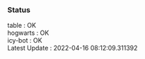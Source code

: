 ### Status


table : OK  
hogwarts : OK  
icy-bot : OK  
Latest Update : 2022-04-16 08:12:09.311392
